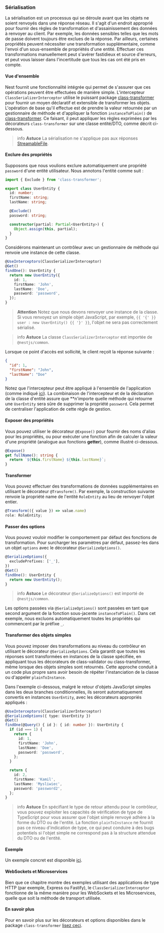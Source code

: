 ### Sérialisation

La sérialisation est un processus qui se déroule avant que les objets ne soient renvoyés dans une réponse réseau. Il s'agit d'un endroit approprié pour fournir des règles de transformation et d'assainissement des données à renvoyer au client. Par exemple, les données sensibles telles que les mots de passe doivent toujours être exclues de la réponse. Par ailleurs, certaines propriétés peuvent nécessiter une transformation supplémentaire, comme l'envoi d'un sous-ensemble de propriétés d'une entité. Effectuer ces transformations manuellement peut s'avérer fastidieux et source d'erreurs, et peut vous laisser dans l'incertitude que tous les cas ont été pris en compte.

#### Vue d'ensemble

Nest fournit une fonctionnalité intégrée qui permet de s'assurer que ces opérations peuvent être effectuées de manière simple. L'intercepteur `ClassSerializerInterceptor` utilise le puissant package [class-transformer](https://github.com/typestack/class-transformer) pour fournir un moyen déclaratif et extensible de transformer les objets. L'opération de base qu'il effectue est de prendre la valeur retournée par un gestionnaire de méthode et d'appliquer la fonction `instanceToPlain()` de [class-transformer](https://github.com/typestack/class-transformer). Ce faisant, il peut appliquer les règles exprimées par les décorateurs `class-transformer` sur une classe entité/DTO, comme décrit ci-dessous.

> info **Astuce** La sérialisation ne s'applique pas aux réponses [StreamableFile](https://docs.nestjs.com/techniques/streaming-files#streamable-file-class).

#### Exclure des propriétés

Supposons que nous voulions exclure automatiquement une propriété `password` d'une entité utilisateur. Nous annotons l'entité comme suit :

```typescript
import { Exclude } from 'class-transformer';

export class UserEntity {
  id: number;
  firstName: string;
  lastName: string;

  @Exclude()
  password: string;

  constructor(partial: Partial<UserEntity>) {
    Object.assign(this, partial);
  }
}
```

Considérons maintenant un contrôleur avec un gestionnaire de méthode qui renvoie une instance de cette classe.

```typescript
@UseInterceptors(ClassSerializerInterceptor)
@Get()
findOne(): UserEntity {
  return new UserEntity({
    id: 1,
    firstName: 'John',
    lastName: 'Doe',
    password: 'password',
  });
}
```

> **Attention** Notez que nous devons renvoyer une instance de la classe. Si vous renvoyez un simple objet JavaScript, par exemple, `{{ '{' }} user : new UserEntity() {{ '}' }}`, l'objet ne sera pas correctement sérialisé.

> info **Astuce** La classe `ClassSerializerInterceptor` est importée de `@nestjs/common`.

Lorsque ce point d'accès est sollicité, le client reçoit la réponse suivante :

```json
{
  "id": 1,
  "firstName": "John",
  "lastName": "Doe"
}
```

Notez que l'intercepteur peut être appliqué à l'ensemble de l'application (comme indiqué [ici](https://docs.nestjs.com/interceptors#binding-interceptors)). La combinaison de l'intercepteur et de la déclaration de la classe d'entité assure que **n'importe quelle méthode qui retourne une `UserEntity` sera sûre de supprimer la propriété `password`. Cela permet de centraliser l'application de cette règle de gestion.

#### Exposer des propriétés

Vous pouvez utiliser le décorateur `@Expose()` pour fournir des noms d'alias pour les propriétés, ou pour exécuter une fonction afin de calculer la valeur d'une propriété (analogue aux fonctions **getter**), comme illustré ci-dessous.

```typescript
@Expose()
get fullName(): string {
  return `${this.firstName} ${this.lastName}`;
}
```

#### Transformer

Vous pouvez effectuer des transformations de données supplémentaires en utilisant le décorateur `@Transform()`. Par exemple, la construction suivante renvoie la propriété name de l'entité `RoleEntity` au lieu de renvoyer l'objet entier.

```typescript
@Transform(({ value }) => value.name)
role: RoleEntity;
```

#### Passer des options

Vous pouvez vouloir modifier le comportement par défaut des fonctions de transformation. Pour surcharger les paramètres par défaut, passez-les dans un objet `options` avec le décorateur `@SerializeOptions()`.

```typescript
@SerializeOptions({
  excludePrefixes: ['_'],
})
@Get()
findOne(): UserEntity {
  return new UserEntity();
}
```

> info **Astuce** Le décorateur `@SerializeOptions()` est importé de `@nestjs/common`.

Les options passées via `@SerializeOptions()` sont passées en tant que second argument de la fonction sous-jacente `instanceToPlain()`. Dans cet exemple, nous excluons automatiquement toutes les propriétés qui commencent par le préfixe `_`.

#### Transformer des objets simples

Vous pouvez imposer des transformations au niveau du contrôleur en utilisant le décorateur `@SerializeOptions`. Cela garantit que toutes les réponses sont transformées en instances de la classe spécifiée, en appliquant tous les décorateurs de class-validator ou class-transformer, même lorsque des objets simples sont retournés. Cette approche conduit à un code plus propre sans avoir besoin de répéter l'instanciation de la classe ou d'appeler `plainToInstance`.

Dans l'exemple ci-dessous, malgré le retour d'objets JavaScript simples dans les deux branches conditionnelles, ils seront automatiquement convertis en instances `UserEntity`, avec les décorateurs appropriés appliqués :

```typescript
@UseInterceptors(ClassSerializerInterceptor)
@SerializeOptions({ type: UserEntity })
@Get()
findOne(@Query() { id }: { id: number }): UserEntity {
  if (id === 1) {
    return {
      id: 1,
      firstName: 'John',
      lastName: 'Doe',
      password: 'password',
    };
  }

  return {
    id: 2,
    firstName: 'Kamil',
    lastName: 'Mysliwiec',
    password: 'password2',
  };
}
```

> info **Astuce** En spécifiant le type de retour attendu pour le contrôleur, vous pouvez exploiter les capacités de vérification de type de TypeScript pour vous assurer que l'objet simple renvoyé adhère à la forme du DTO ou de l'entité. La fonction `plainToInstance` ne fournit pas ce niveau d'indication de type, ce qui peut conduire à des bugs potentiels si l'objet simple ne correspond pas à la structure attendue du DTO ou de l'entité.

#### Exemple

Un exemple concret est disponible [ici](https://github.com/nestjs/nest/tree/master/sample/21-serializer).

#### WebSockets et Microservices

Bien que ce chapitre montre des exemples utilisant des applications de type HTTP (par exemple, Express ou Fastify), le `ClassSerializerInterceptor` fonctionne de la même manière pour les WebSockets et les Microservices, quelle que soit la méthode de transport utilisée.

#### En savoir plus

Pour en savoir plus sur les décorateurs et options disponibles dans le package `class-transformer` [lisez ceci](https://github.com/typestack/class-transformer).
